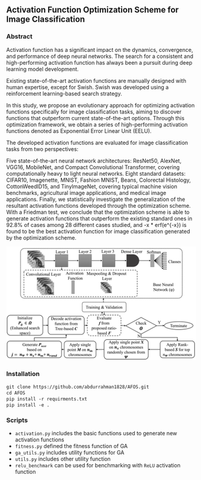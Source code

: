 ## Activation Function Optimization Scheme for Image Classification

### Abstract

Activation function has a significant impact on the dynamics, convergence, and performance of deep neural networks. The search for a consistent and high-performing activation function has always been a pursuit during deep learning model development.

Existing state-of-the-art activation functions are manually designed with human expertise, except for Swish. Swish was developed using a reinforcement learning-based search strategy.

In this study, we propose an evolutionary approach for optimizing activation functions specifically for image classification tasks, aiming to discover functions that outperform current state-of-the-art options. Through this optimization framework, we obtain a series of high-performing activation functions denoted as Exponential Error Linear Unit (EELU).

The developed activation functions are evaluated for image classification tasks from two perspectives:

Five state-of-the-art neural network architectures: ResNet50, AlexNet, VGG16, MobileNet, and Compact Convolutional Transformer, covering computationally heavy to light neural networks.
Eight standard datasets: CIFAR10, Imagenette, MNIST, Fashion MNIST, Beans, Colorectal Histology, CottonWeedID15, and TinyImageNet, covering typical machine vision benchmarks, agricultural image applications, and medical image applications.
Finally, we statistically investigate the generalization of the resultant activation functions developed through the optimization scheme. With a Friedman test, we conclude that the optimization scheme is able to generate activation functions that outperform the existing standard ones in 92.8% of cases among 28 different cases studied, and -x * erf(e^{-x}) is found to be the best activation function for image classification generated by the optimization scheme.
 
<img width="700" src="./imgs/afos_1.jpg" alt="overview" />

### Installation
```
git clone https://github.com/abdurrahman1828/AFOS.git
cd AFOS
pip install -r requirments.txt
pip install -e .
```

### Scripts
* `activation.py` includes the basic functions used to generate new activation functions 
* `fitness.py` defined the fitness function of GA 
* `ga_utils.py` includes utility functions for GA 
* `utils.py` includes other utility function
* `relu_benchmark` can be used for benchmarking with `ReLU` activation function

